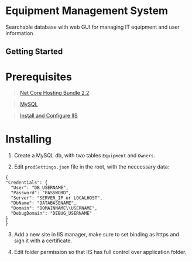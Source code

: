 # Equipment Management System

Searchable database with web GUI for managing IT equipment and user information

## Getting Started

# Prerequisites

> [Net Core Hosting Bundle 2.2](https://dotnet.microsoft.com/download/dotnet-core/2.2)

> [MySQL](https://dev.mysql.com/downloads/installer/)

> [Install and Configure IIS](https://docs.microsoft.com/en-us/aspnet/core/host-and-deploy/iis/?view=aspnetcore-3.0#iis-configuration)

# Installing

1. Create a MySQL db, with two tables `Equipment` and `Owners`.

2. Edit `prodSettings.json` file in the root, with the neccessary data:
  ```
  {
  "Credentials": {
    "User": "DB_USERNAME",
    "Password": "PASSWORD",
    "Server": "SERVER_IP or LOCALHOST",
    "DbName": "DATABASENAME",
    "Domain": "DOMAINNAME\\USERNAME",
    "DebugDomain": "DEBUG_USERNAME"
  }
}
  ```

 3. Add a new site in IIS manager, make sure to set binding as https and sign it with a certificate.
 
 4. Edit folder permission so that IIS has full control over application folder.


